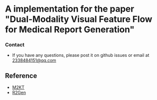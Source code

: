 # A implementation for the paper "Dual-Modality Visual Feature Flow for Medical Report Generation"

### Contact
* If you have any questions, please post it on github issues or email at 2338484151@qq.com

## Reference
* [M2KT](https://github.com/LX-doctorAI1/M2KT)
* [R2Gen](https://github.com/cuhksz-nlp/R2Gen)
